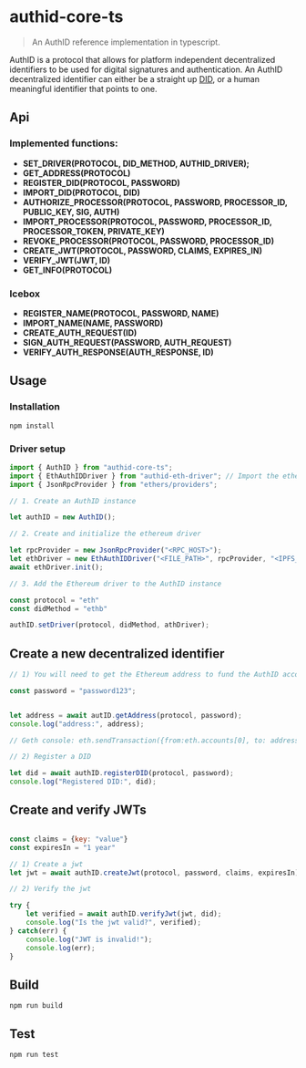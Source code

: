 
# authid-core-ts

> An AuthID reference implementation in typescript.


AuthID is a protocol that allows for platform independent decentralized identifiers to be used for digital signatures and authentication. An AuthID decentralized identifier can either be a straight up [DID](https://w3c-ccg.github.io/did-spec/), or a human meaningful identifier that points to one.

## Api

### Implemented functions:

* **SET_DRIVER(PROTOCOL, DID_METHOD, AUTHID_DRIVER);**
* **GET_ADDRESS(PROTOCOL)**
* **REGISTER_DID(PROTOCOL, PASSWORD)**
* **IMPORT_DID(PROTOCOL, DID)**
* **AUTHORIZE_PROCESSOR(PROTOCOL, PASSWORD, PROCESSOR_ID, PUBLIC_KEY, SIG, AUTH)**
* **IMPORT_PROCESSOR(PROTOCOL, PASSWORD, PROCESSOR_ID, PROCESSOR_TOKEN, PRIVATE_KEY)**
* **REVOKE_PROCESSOR(PROTOCOL, PASSWORD, PROCESSOR_ID)**
* **CREATE_JWT(PROTOCOL, PASSWORD, CLAIMS, EXPIRES_IN)**
* **VERIFY_JWT(JWT, ID)**
* **GET_INFO(PROTOCOL)**

### Icebox

* **REGISTER_NAME(PROTOCOL, PASSWORD, NAME)**
* **IMPORT_NAME(NAME, PASSWORD)**
* **CREATE_AUTH_REQUEST(ID)**
* **SIGN_AUTH_REQUEST(PASSWORD, AUTH_REQUEST)**
* **VERIFY_AUTH_RESPONSE(AUTH_RESPONSE, ID)**

## Usage

### Installation

```npm install```

### Driver setup

```js
import { AuthID } from "authid-core-ts";
import { EthAuthIDDriver } from "authid-eth-driver"; // Import the ethereum driver
import { JsonRpcProvider } from "ethers/providers";

// 1. Create an AuthID instance

let authID = new AuthID();

// 2. Create and initialize the ethereum driver

let rpcProvider = new JsonRpcProvider("<RPC_HOST>");
let ethDriver = new EthAuthIDDriver("<FILE_PATH>", rpcProvider, "<IPFS_HOST>");
await ethDriver.init();

// 3. Add the Ethereum driver to the AuthID instance

const protocol = "eth"
const didMethod = "ethb"

authID.setDriver(protocol, didMethod, athDriver);

```

## Create a new decentralized identifier


```js
// 1) You will need to get the Ethereum address to fund the AuthID account

const password = "password123";


let address = await autID.getAddress(protocol, password);
console.log("address:", address);

// Geth console: eth.sendTransaction({from:eth.accounts[0], to: address, value: web3.toWei(5, "ether")})

// 2) Register a DID

let did = await authID.registerDID(protocol, password);
console.log("Registered DID:", did);

```

## Create and verify JWTs

```js

const claims = {key: "value"}
const expiresIn = "1 year"

// 1) Create a jwt
let jwt = await authID.createJwt(protocol, password, claims, expiresIn);

// 2) Verify the jwt

try {
	let verified = await authID.verifyJwt(jwt, did);
	console.log("Is the jwt valid?", verified);
} catch(err) {
	console.log("JWT is invalid!");
	console.log(err);
}


```

## Build

```npm run build```

## Test

```npm run test```

